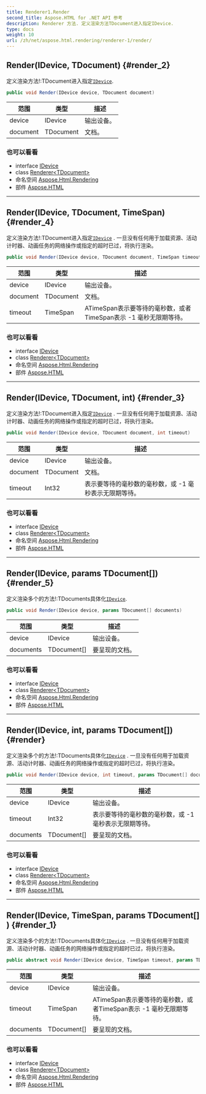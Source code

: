 ```yaml
---
title: Renderer1.Render
second_title: Aspose.HTML for .NET API 参考
description: Renderer 方法. 定义渲染方法TDocument进入指定IDevice.
type: docs
weight: 10
url: /zh/net/aspose.html.rendering/renderer-1/render/
---
```

## Render(IDevice, TDocument) {#render_2}

定义渲染方法!:TDocument进入指定[`IDevice`](../../idevice/).

```csharp
public void Render(IDevice device, TDocument document)
```

| 范围 | 类型 | 描述 |
| --- | --- | --- |
| device | IDevice | 输出设备。 |
| document | TDocument | 文档。 |

### 也可以看看

* interface [IDevice](../../idevice/)
* class [Renderer&lt;TDocument&gt;](../)
* 命名空间 [Aspose.Html.Rendering](../../renderer-1/)
* 部件 [Aspose.HTML](../../../)

---

## Render(IDevice, TDocument, TimeSpan) {#render_4}

定义渲染方法!:TDocument进入指定[`IDevice`](../../idevice/) . 一旦没有任何用于加载资源、活动计时器、动画任务的网络操作或指定的超时已过，将执行渲染。

```csharp
public void Render(IDevice device, TDocument document, TimeSpan timeout)
```

| 范围 | 类型 | 描述 |
| --- | --- | --- |
| device | IDevice | 输出设备。 |
| document | TDocument | 文档。 |
| timeout | TimeSpan | ATimeSpan表示要等待的毫秒数，或者TimeSpan表示 -1 毫秒无限期等待。 |

### 也可以看看

* interface [IDevice](../../idevice/)
* class [Renderer&lt;TDocument&gt;](../)
* 命名空间 [Aspose.Html.Rendering](../../renderer-1/)
* 部件 [Aspose.HTML](../../../)

---

## Render(IDevice, TDocument, int) {#render_3}

定义渲染方法!:TDocument进入指定[`IDevice`](../../idevice/) . 一旦没有任何用于加载资源、活动计时器、动画任务的网络操作或指定的超时已过，将执行渲染。

```csharp
public void Render(IDevice device, TDocument document, int timeout)
```

| 范围 | 类型 | 描述 |
| --- | --- | --- |
| device | IDevice | 输出设备。 |
| document | TDocument | 文档。 |
| timeout | Int32 | 表示要等待的毫秒数的毫秒数，或 -1 毫秒表示无限期等待。 |

### 也可以看看

* interface [IDevice](../../idevice/)
* class [Renderer&lt;TDocument&gt;](../)
* 命名空间 [Aspose.Html.Rendering](../../renderer-1/)
* 部件 [Aspose.HTML](../../../)

---

## Render(IDevice, params TDocument[]) {#render_5}

定义渲染多个的方法!:TDocuments具体化[`IDevice`](../../idevice/).

```csharp
public void Render(IDevice device, params TDocument[] documents)
```

| 范围 | 类型 | 描述 |
| --- | --- | --- |
| device | IDevice | 输出设备。 |
| documents | TDocument[] | 要呈现的文档。 |

### 也可以看看

* interface [IDevice](../../idevice/)
* class [Renderer&lt;TDocument&gt;](../)
* 命名空间 [Aspose.Html.Rendering](../../renderer-1/)
* 部件 [Aspose.HTML](../../../)

---

## Render(IDevice, int, params TDocument[]) {#render}

定义渲染多个的方法!:TDocuments具体化[`IDevice`](../../idevice/) . 一旦没有任何用于加载资源、活动计时器、动画任务的网络操作或指定的超时已过，将执行渲染。

```csharp
public void Render(IDevice device, int timeout, params TDocument[] documents)
```

| 范围 | 类型 | 描述 |
| --- | --- | --- |
| device | IDevice | 输出设备。 |
| timeout | Int32 | 表示要等待的毫秒数的毫秒数，或 -1 毫秒表示无限期等待。 |
| documents | TDocument[] | 要呈现的文档。 |

### 也可以看看

* interface [IDevice](../../idevice/)
* class [Renderer&lt;TDocument&gt;](../)
* 命名空间 [Aspose.Html.Rendering](../../renderer-1/)
* 部件 [Aspose.HTML](../../../)

---

## Render(IDevice, TimeSpan, params TDocument[]) {#render_1}

定义渲染多个的方法!:TDocuments具体化[`IDevice`](../../idevice/) . 一旦没有任何用于加载资源、活动计时器、动画任务的网络操作或指定的超时已过，将执行渲染。

```csharp
public abstract void Render(IDevice device, TimeSpan timeout, params TDocument[] documents)
```

| 范围 | 类型 | 描述 |
| --- | --- | --- |
| device | IDevice | 输出设备。 |
| timeout | TimeSpan | ATimeSpan表示要等待的毫秒数，或者TimeSpan表示 -1 毫秒无限期等待。 |
| documents | TDocument[] | 要呈现的文档。 |

### 也可以看看

* interface [IDevice](../../idevice/)
* class [Renderer&lt;TDocument&gt;](../)
* 命名空间 [Aspose.Html.Rendering](../../renderer-1/)
* 部件 [Aspose.HTML](../../../)


